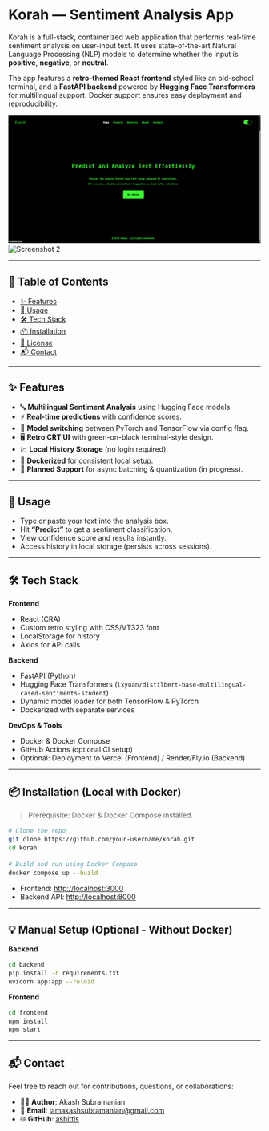# **Korah — Sentiment Analysis App**

Korah is a full-stack, containerized web application that performs real-time sentiment analysis on user-input text. It uses state-of-the-art Natural Language Processing (NLP) models to determine whether the input is **positive**, **negative**, or **neutral**.

The app features a **retro-themed React frontend** styled like an old-school terminal, and a **FastAPI backend** powered by **Hugging Face Transformers** for multilingual support. Docker support ensures easy deployment and reproducibility.

![Screenshot 1](https://github.com/ashittis/korah/blob/main/Screenshot%202025-07-11%20204114.png)
![Screenshot 2](https://github.com/your-username/korah/assets/example2.png)

---

## 🔖 Table of Contents

* [✨ Features](#-features)
* [🚀 Usage](#-usage)
* [🛠️ Tech Stack](#-tech-stack)
* [📦 Installation](#-installation)
* [📄 License](#-license)
* [📬 Contact](#-contact)

---

## ✨ Features

* 🔤 **Multilingual Sentiment Analysis** using Hugging Face models.
* ⚡ **Real-time predictions** with confidence scores.
* 🧠 **Model switching** between PyTorch and TensorFlow via config flag.
* 🖥️ **Retro CRT UI** with green-on-black terminal-style design.
* 📈 **Local History Storage** (no login required).
* 🐳 **Dockerized** for consistent local setup.
* 🔁 **Planned Support** for async batching & quantization (in progress).

---

## 🚀 Usage

* Type or paste your text into the analysis box.
* Hit **“Predict”** to get a sentiment classification.
* View confidence score and results instantly.
* Access history in local storage (persists across sessions).

---

## 🛠️ Tech Stack

**Frontend**

* React (CRA)
* Custom retro styling with CSS/VT323 font
* LocalStorage for history
* Axios for API calls

**Backend**

* FastAPI (Python)
* Hugging Face Transformers (`lxyuan/distilbert-base-multilingual-cased-sentiments-student`)
* Dynamic model loader for both TensorFlow & PyTorch
* Dockerized with separate services

**DevOps & Tools**

* Docker & Docker Compose
* GitHub Actions (optional CI setup)
* Optional: Deployment to Vercel (Frontend) / Render/Fly.io (Backend)

---

## 📦 Installation (Local with Docker)

> Prerequisite: Docker & Docker Compose installed.

```bash
# Clone the repo
git clone https://github.com/your-username/korah.git
cd korah

# Build and run using Docker Compose
docker compose up --build
```

* Frontend: [http://localhost:3000](http://localhost:3000)
* Backend API: [http://localhost:8000](http://localhost:8000)

---

## 💡 Manual Setup (Optional - Without Docker)

**Backend**

```bash
cd backend
pip install -r requirements.txt
uvicorn app:app --reload
```

**Frontend**

```bash
cd frontend
npm install
npm start
```

---

## 📬 Contact

Feel free to reach out for contributions, questions, or collaborations:

* 🧑‍💻 **Author**: Akash Subramanian
* 📧 **Email**: [iamakashsubramanian@gmail.com](mailto:akashsubramanian.dev@gmail.com)
* 🌐 **GitHub**: [ashittis](https://github.com/ashittis)
